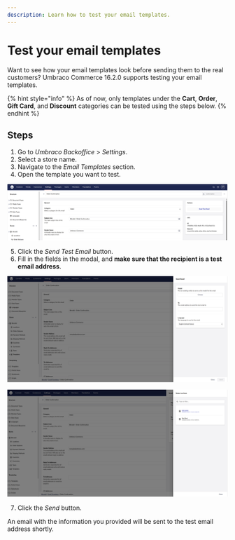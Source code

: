```yaml
---
description: Learn how to test your email templates.
---
```


# Test your email templates

Want to see how your email templates look before sending them to the real customers? Umbraco Commerce 16.2.0 supports testing your email templates. 

{% hint style="info" %}
As of now, only templates under the **Cart**, **Order**, **Gift Card**, and **Discount** categories can be tested using the steps below.
{% endhint %}

## Steps

1. Go to *Umbraco Backoffice* > *Settings*.
2. Select a store name.
3. Navigate to the *Email Templates* section.
4. Open the template you want to test.

![Email Template Details screen in Umbraco backoffice](images/test-email-templates/0.email-template-details.png)

5. Click the *Send Test Email* button.
6. Fill in the fields in the modal, and **make sure that the recipient is a test email address**.

![The "Send Test Email" modal](images/test-email-templates/1.send-test-email-modal.png)

![Order entity picker in the "Send test email" modal](images/test-email-templates/2.order-entity-picker.png)

7. Click the *Send* button.

An email with the information you provided will be sent to the test email address shortly.
